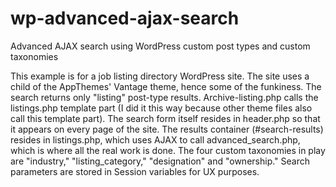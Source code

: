 # wp-advanced-ajax-search
Advanced AJAX search using WordPress custom post types and custom taxonomies

This example is for a job listing directory WordPress site. The site uses a child of the AppThemes' Vantage theme, hence some of the funkiness. The search returns only "listing" post-type results. Archive-listing.php calls the listings.php template part (I did it this way because other theme files also call this template part). The search form itself resides in header.php so that it appears on every page of the site. The results container (#search-results) resides in listings.php, which uses AJAX to call advanced_search.php, which is where all the real work is done. The four custom taxonomies in play are "industry," "listing_category," "designation" and "ownership." Search parameters are stored in Session variables for UX purposes.